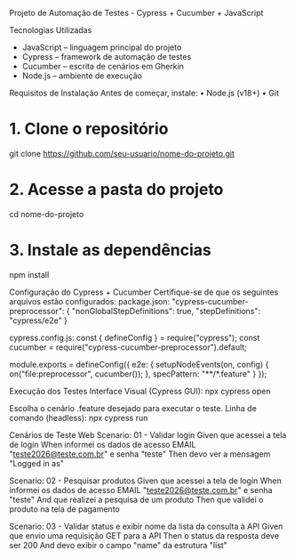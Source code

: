 Projeto de Automação de Testes - Cypress + Cucumber + JavaScript

Tecnologias Utilizadas
- JavaScript – linguagem principal do projeto
- Cypress – framework de automação de testes
- Cucumber – escrita de cenários em Gherkin
- Node.js – ambiente de execução

Requisitos de Instalação
Antes de começar, instale:
• Node.js (v18+)
• Git

# 1. Clone o repositório
git clone https://github.com/seu-usuario/nome-do-projeto.git

# 2. Acesse a pasta do projeto
cd nome-do-projeto

# 3. Instale as dependências
npm install

Configuração do Cypress + Cucumber
Certifique-se de que os seguintes arquivos estão configurados:
package.json:
"cypress-cucumber-preprocessor": {
  "nonGlobalStepDefinitions": true,
  "stepDefinitions": "cypress/e2e"
}

cypress.config.js:
const { defineConfig } = require("cypress");
const cucumber = require("cypress-cucumber-preprocessor").default;

module.exports = defineConfig({
  e2e: {
    setupNodeEvents(on, config) {
      on("file:preprocessor", cucumber());
    },
    specPattern: "**/*.feature"
  }
});

Execução dos Testes
Interface Visual (Cypress GUI):
npx cypress open

Escolha o cenário .feature desejado para executar o teste.
Linha de comando (headless):
npx cypress run

Cenários de Teste Web
  Scenario: 01 - Validar login
    Given que acessei a tela de login
    When informei os dados de acesso EMAIL "teste2026@teste.com.br" e senha "teste"
    Then devo ver a mensagem "Logged in as"

 Scenario: 02 - Pesquisar produtos 
    Given que acessei a tela de login
    When informei os dados de acesso EMAIL "teste2026@teste.com.br" e senha "teste"
    And que realizei a pesquisa de um produto
    Then que validei o produto na tela de pagamento 

Scenario: 03 - Validar status e exibir nome da lista da consulta à API
    Given que envio uma requisição GET para a API
    Then o status da resposta deve ser 200
    And devo exibir o campo "name" da estrutura "list"